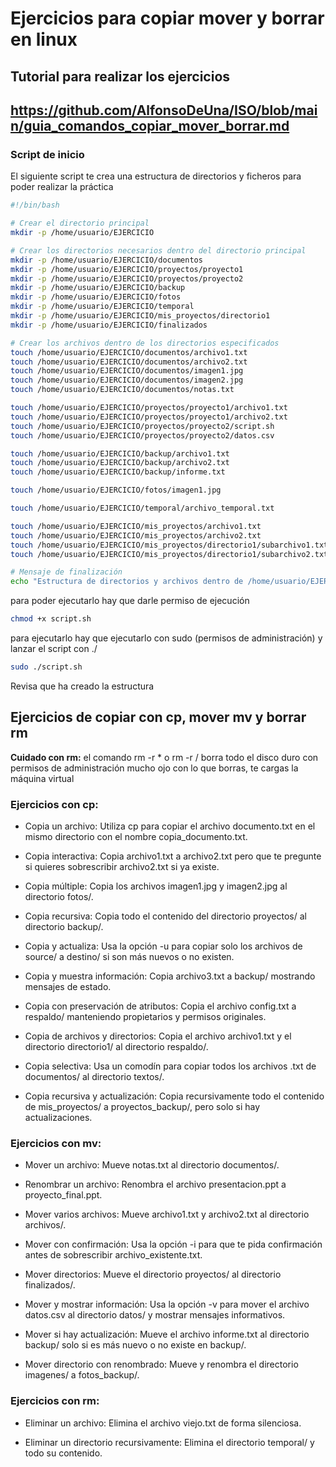 # Ejercicios para copiar mover y borrar en linux

## Tutorial para realizar los ejercicios
https://github.com/AlfonsoDeUna/ISO/blob/main/guia_comandos_copiar_mover_borrar.md
---

### Script de inicio

El siguiente script te crea una estructura de directorios y ficheros para poder realizar la práctica

```bash
#!/bin/bash

# Crear el directorio principal
mkdir -p /home/usuario/EJERCICIO

# Crear los directorios necesarios dentro del directorio principal
mkdir -p /home/usuario/EJERCICIO/documentos
mkdir -p /home/usuario/EJERCICIO/proyectos/proyecto1
mkdir -p /home/usuario/EJERCICIO/proyectos/proyecto2
mkdir -p /home/usuario/EJERCICIO/backup
mkdir -p /home/usuario/EJERCICIO/fotos
mkdir -p /home/usuario/EJERCICIO/temporal
mkdir -p /home/usuario/EJERCICIO/mis_proyectos/directorio1
mkdir -p /home/usuario/EJERCICIO/finalizados

# Crear los archivos dentro de los directorios especificados
touch /home/usuario/EJERCICIO/documentos/archivo1.txt
touch /home/usuario/EJERCICIO/documentos/archivo2.txt
touch /home/usuario/EJERCICIO/documentos/imagen1.jpg
touch /home/usuario/EJERCICIO/documentos/imagen2.jpg
touch /home/usuario/EJERCICIO/documentos/notas.txt

touch /home/usuario/EJERCICIO/proyectos/proyecto1/archivo1.txt
touch /home/usuario/EJERCICIO/proyectos/proyecto1/archivo2.txt
touch /home/usuario/EJERCICIO/proyectos/proyecto2/script.sh
touch /home/usuario/EJERCICIO/proyectos/proyecto2/datos.csv

touch /home/usuario/EJERCICIO/backup/archivo1.txt
touch /home/usuario/EJERCICIO/backup/archivo2.txt
touch /home/usuario/EJERCICIO/backup/informe.txt

touch /home/usuario/EJERCICIO/fotos/imagen1.jpg

touch /home/usuario/EJERCICIO/temporal/archivo_temporal.txt

touch /home/usuario/EJERCICIO/mis_proyectos/archivo1.txt
touch /home/usuario/EJERCICIO/mis_proyectos/archivo2.txt
touch /home/usuario/EJERCICIO/mis_proyectos/directorio1/subarchivo1.txt
touch /home/usuario/EJERCICIO/mis_proyectos/directorio1/subarchivo2.txt

# Mensaje de finalización
echo "Estructura de directorios y archivos dentro de /home/usuario/EJERCICIO creada exitosamente."
```

para poder ejecutarlo hay que darle permiso de ejecución
```bash
chmod +x script.sh
```

para ejecutarlo hay que ejecutarlo con sudo (permisos de administración) y lanzar el script con ./

```bash
sudo ./script.sh
```

Revisa que ha creado la estructura

## Ejercicios de copiar con cp, mover mv y borrar rm

 **Cuidado con rm:** el comando rm -r * o rm -r / borra todo el disco duro con permisos de administración mucho ojo con lo que borras, te cargas la máquina virtual

### Ejercicios con cp:

* Copia un archivo: Utiliza cp para copiar el archivo documento.txt en el mismo directorio con el nombre copia_documento.txt.

* Copia interactiva: Copia archivo1.txt a archivo2.txt pero que te pregunte si quieres sobrescribir archivo2.txt si ya existe.

* Copia múltiple: Copia los archivos imagen1.jpg y imagen2.jpg al directorio fotos/.

* Copia recursiva: Copia todo el contenido del directorio proyectos/ al directorio backup/.

* Copia y actualiza: Usa la opción -u para copiar solo los archivos de source/ a destino/ si son más nuevos o no existen.

* Copia y muestra información: Copia archivo3.txt a backup/ mostrando mensajes de estado.

* Copia con preservación de atributos: Copia el archivo config.txt a respaldo/ manteniendo propietarios y permisos originales.

* Copia de archivos y directorios: Copia el archivo archivo1.txt y el directorio directorio1/ al directorio respaldo/.

* Copia selectiva: Usa un comodín para copiar todos los archivos .txt de documentos/ al directorio textos/.

* Copia recursiva y actualización: Copia recursivamente todo el contenido de mis_proyectos/ a proyectos_backup/, pero solo si hay actualizaciones.


### Ejercicios con mv:

* Mover un archivo: Mueve notas.txt al directorio documentos/.

* Renombrar un archivo: Renombra el archivo presentacion.ppt a proyecto_final.ppt.

* Mover varios archivos: Mueve archivo1.txt y archivo2.txt al directorio archivos/.

* Mover con confirmación: Usa la opción -i para que te pida confirmación antes de sobrescribir archivo_existente.txt.

* Mover directorios: Mueve el directorio proyectos/ al directorio finalizados/.

* Mover y mostrar información: Usa la opción -v para mover el archivo datos.csv al directorio datos/ y mostrar mensajes informativos.

* Mover si hay actualización: Mueve el archivo informe.txt al directorio backup/ solo si es más nuevo o no existe en backup/.

* Mover directorio con renombrado: Mueve y renombra el directorio imagenes/ a fotos_backup/.


### Ejercicios con rm:

* Eliminar un archivo: Elimina el archivo viejo.txt de forma silenciosa.

* Eliminar un directorio recursivamente: Elimina el directorio temporal/ y todo su contenido.
